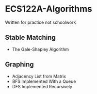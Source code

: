 # ECS122A-Algorithms
Written for practice not schoolwork

## Stable Matching
- The Gale-Shapley Algorithm

## Graphing
- Adjacency List from Matrix
- BFS Implemented With a Queue
- DFS Implemented Recursively


